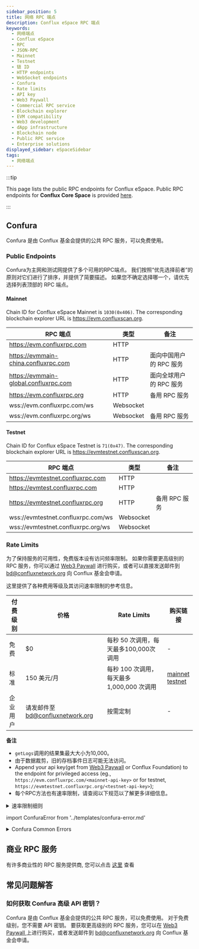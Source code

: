 ```yaml
---
sidebar_position: 5
title: 网络 RPC 端点
description: Conflux eSpace RPC 端点
keywords:
  - 网络端点
  - Conflux eSpace
  - RPC
  - JSON-RPC
  - Mainnet
  - Testnet
  - 链 ID
  - HTTP endpoints
  - WebSocket endpoints
  - Confura
  - Rate limits
  - API key
  - Web3 Paywall
  - Commercial RPC service
  - Blockchain explorer
  - EVM compatibility
  - Web3 development
  - dApp infrastructure
  - Blockchain node
  - Public RPC service
  - Enterprise solutions
displayed_sidebar: eSpaceSidebar
tags:
  - 网络端点
---
```


:::tip

This page lists the public RPC endpoints for Conflux eSpace. Public RPC endpoints for **Conflux Core Space** is provided [here](../core/core-endpoints.md).

:::

## Confura

Confura 是由 Conflux 基金会提供的公共 RPC 服务，可以免费使用。

### Public Endpoints

Confura为主网和测试网提供了多个可用的RPC端点。 我们按照“优先选择前者”的原则对它们进行了排序，并提供了简要描述。 如果您不确定选择哪一个，请优先选择列表顶部的 RPC 端点。

#### Mainnet

Chain ID for Conflux eSpace Mainnet is `1030(0x406)`. The corresponding blockchain explorer URL is https://evm.confluxscan.org.

| RPC 端点                                | 类型        | 备注             |
| ------------------------------------- | --------- | -------------- |
| https://evm.confluxrpc.com            | HTTP      |                |
| https://evmmain-china.confluxrpc.com  | HTTP      | 面向中国用户的 RPC 服务 |
| https://evmmain-global.confluxrpc.com | HTTP      | 面向全球用户的 RPC 服务 |
| https://evm.confluxrpc.org            | HTTP      | 备用 RPC 服务      |
| wss://evm.confluxrpc.com/ws           | Websocket |                |
| wss://evm.confluxrpc.org/ws           | Websocket | 备用 RPC 服务      |

#### Testnet

Chain ID for Conflux eSpace Testnet is `71(0x47)`. The corresponding blockchain explorer URL is https://evmtestnet.confluxscan.org.

| RPC 端点                             | 类型        | 备注        |
| ---------------------------------- | --------- | --------- |
| https://evmtestnet.confluxrpc.com  | HTTP      |           |
| https://evmtest.confluxrpc.com     | HTTP      |           |
| https://evmtestnet.confluxrpc.org  | HTTP      | 备用 RPC 服务 |
| wss://evmtestnet.confluxrpc.com/ws | Websocket |           |
| wss://evmtestnet.confluxrpc.org/ws | Websocket |           |

### Rate Limits

为了保持服务的可用性，免费版本设有访问频率限制。 如果你需要更高级别的 RPC 服务，你可以通过 [Web3 Paywall](../general/build/tools/web3paywall.md) 进行购买，或者可以直接发送邮件到 [bd@confluxnetwork.org](mailto:bd@confluxnetwork.org) 向 Conflux 基金会申请。

这里提供了各种费用等级及其访问速率限制的参考信息。

| 付费级别 | 价格                          | Rate Limits                   | 购买链接                                                                                                                                                                                                                                         |
| ---- | --------------------------- | ----------------------------- | -------------------------------------------------------------------------------------------------------------------------------------------------------------------------------------------------------------------------------------------- |
| 免费   | $0                          | 每秒 50 次调用，每天最多100,000次 调用     | -                                                                                                                                                                                                                                            |
| 标准   | 150 美元/月                    | 每秒 100 次调用，每天最多 1,000,000 次调用 | [mainnet](https://confluxhub.io/payment/consumer/app/subscription/0x33A9451ee070d750a077C93f71D2cFcD0180Fa7D) <br/> [testnet](https://test.confluxhub.io/payment/consumer/app/subscription/0x4805C5B2741088B8458ed781083eA8940186E477) |
| 企业用户 | 请发邮件至 bd@confluxnetwork.org | 按需定制                          | -                                                                                                                                                                                                                                            |

**备注**
- `getLogs`调用的结果集最大大小为10,000。
- 由于数据裁剪，旧的存档事件日志可能无法访问。
- Append your api key(get from [Web3 Paywall](../general/build/tools/web3paywall.md) or Conflux Foundation) to the endpoint for privileged access (eg., `https://evm.confluxrpc.com/<mainnet-api-key>` or for testnet, `https://evmtestnet.confluxrpc.org/<testnet-api-key>`);
- 每个RPC方法也有速率限制，请查阅以下规范以了解更多详细信息。

<details>
<summary>速率限制细则</summary>

| RPC 方法              | 免费级别                                | 标准级别                                  | 注释                                                                                        |
| ------------------- | ----------------------------------- | ------------------------------------- | ----------------------------------------------------------------------------------------- |
| 全部                  | 每秒请求数< 50；<br/>每日总数 < 100,000 | 每秒请求数< 100；<br/>每日总数 < 100,0000 | RPC 请求总数                                                                                  |
| eth_getLogs         | 每秒请求数< 5                            | 每秒请求数< 20                             | -                                                                                         |
| eth_call            | 每秒请求数< 5                            | 每秒请求数< 50                             | -                                                                                         |
| eth_getBlockBy*     | 每秒请求数< 5                            | 每秒请求数< 20                             | includes: <br/> `eth_getBlockByHash`, <br/>`eth_getBlockByNumber`             |
| eth_getTransaction* | 每秒请求数< 5                            | 每秒请求数< 20                             | includes: <br/> `eth_getTransactionByHash`, <br/> `eth_getTransactionReceipt` |
| debug RPC           | 暂不支持                                | 每秒请求数< 20                             | includes: <br/> `parity_getBlockReceipts` etc.                                      |
| trace RPC           | 暂不支持                                | 每秒请求数< 20                             | 包括： <br/> `trace_block`, `trace_filter`, `trace_transaction`                        |
| filter API          | 暂不支持                                | 支持                                    | includes: <br/> `eth_newFilter`, `eth_getFilterChanges` etc.                        |

</details>

import ConfuraError from '../templates/confura-error.md'

<details>
<summary>Confura Common Errors</summary>
<ConfuraError basicUnitName="block" /> </details>

## 商业 RPC 服务

有许多商业性的 RPC 服务提供商, 您可以点击 [这里](./build/infrastructure/RPC-Provider.md) 查看

## 常见问题解答

### 如何获取 Confura 高级 API 密钥？

Confura 是由 Conflux 基金会提供的公共 RPC 服务，可以免费使用。 对于免费级别，您不需要 API 密钥。 要获取更高级别的 RPC 服务，您可以在 [Web3 Paywall ](../general/build/tools/web3paywall.md) 上进行购买，或者发送邮件到 [bd@confluxnetwork.org](mailto:bd@confluxnetwork.org) 向 Conflux 基金会申请。
